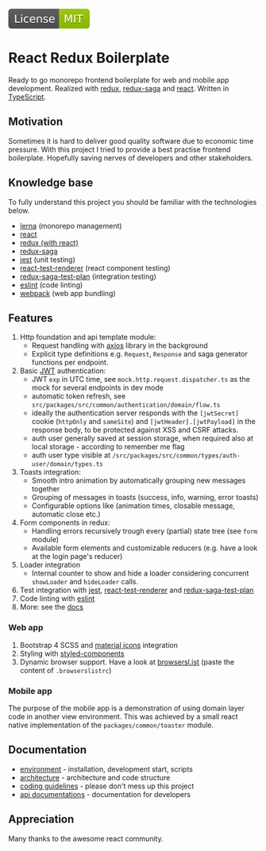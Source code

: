 [![BadgeMITLicense: MIT](docs/assets/badgeMITLicense.svg)](LICENSE)

# React Redux Boilerplate
Ready to go monorepo frontend boilerplate for web and mobile app development.
Realized with [redux](http://redux.js.org/), [redux-saga](http://redux-saga.js.org) and [react](https://reactjs.org/).
Written in [TypeScript](http://typescriptlang.org).

## Motivation
Sometimes it is hard to deliver good quality software due to economic time pressure.
With this project I tried to provide a best practise frontend boilerplate.
Hopefully saving nerves of developers and other stakeholders.

## Knowledge base
To fully understand this project you should be familiar with the technologies below.
- [lerna](https://lerna.js.org/) (monorepo management)
- [react](https://reactjs.org/docs/getting-started.html)
- [redux (with react)](https://egghead.io/courses/getting-started-with-redux)
- [redux-saga](https://redux-saga.js.org/)
- [jest](https://jestjs.io/docs/en/getting-started) (unit testing)
- [react-test-renderer](https://reactjs.org/docs/test-renderer.html) (react component testing)
- [redux-saga-test-plan](https://survivejs.com/blog/redux-saga-test-plan-interview/) (integration testing)
- [eslint](https://eslint.org/docs/user-guide/getting-started) (code linting)
- [webpack](http://webpack.js.org) (web app bundling)

## Features
1. Http foundation and api template module:
    - Request handling with [axios](http://npmjs.com/package/axios) library in the background
    - Explicit type definitions e.g. `Request`, `Response` and saga generator functions per endpoint.
1. Basic [JWT](http://jwt.io) authentication:
    - JWT `exp` in UTC time, see `mock.http.request.dispatcher.ts` as the mock for several endpoints in dev mode
    - automatic token refresh, see `src/packages/src/common/authentication/domain/flow.ts`
    - ideally the authentication server responds with the `[jwtSecret]` cookie (`httpOnly` and `sameSite`) and `[jwtHeader].[jwtPayload]` in the response body, to be protected against XSS and CSRF attacks.
    - auth user generally saved at session storage, when required also at local storage - according to remember me flag
    - auth user type visible at `/src/packages/src/common/types/auth-user/domain/types.ts`
2. Toasts integration:
    - Smooth intro animation by automatically grouping new messages together
    - Grouping of messages in toasts (success, info, warning, error toasts)
    - Configurable options like (animation times, closable message, automatic close etc.)
3. Form components in redux:
    - Handling errors recursively trough every (partial) state tree (see `form` module)
    - Available form elements and customizable reducers (e.g. have a look at the login page's reducer)
4. Loader integration
    - Internal counter to show and hide a loader considering concurrent `showLoader` and `hideLoader` calls.
5. Test integration with [jest](https://jestjs.io/docs/en/getting-started), [react-test-renderer](https://reactjs.org/docs/test-renderer.html) and [redux-saga-test-plan](https://survivejs.com/blog/redux-saga-test-plan-interview/)
6. Code linting with [eslint](https://eslint.org/docs/user-guide/getting-started)
7. More: see the [docs](docs/api.docs.md)
    
### Web app
1. Bootstrap 4 SCSS and [material icons](http://material.io/resources/icons/) integration
2. Styling with [styled-components](http://styled-components.com/)
3. Dynamic browser support. Have a look at [browsersl.ist](http://browsersl.ist/) (paste the content of `.browserslistrc`)
    
### Mobile app
The purpose of the mobile app is a demonstration of using domain layer code in another view environment.
This was achieved by a small react native implementation of the `packages/common/toaster` module.

## Documentation
- [environment](docs/environment.md) - installation, development start, scripts
- [architecture](docs/architecture.md) - architecture and code structure
- [coding guidelines](docs/coding.guidelines.md) - please don't mess up this project
- [api documentations](docs/api.docs.md) - documentation for developers

## Appreciation
Many thanks to the awesome react community.
